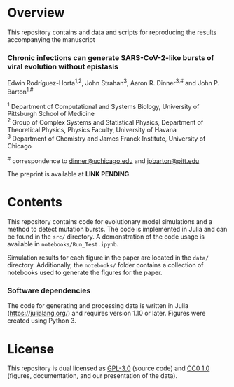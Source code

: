 
# Overview

This repository contains and data and scripts for reproducing the results accompanying the manuscript  

### Chronic infections can generate SARS-CoV-2-like bursts of viral evolution without epistasis
Edwin Rodríguez-Horta<sup>1,2</sup>, John Strahan<sup>3</sup>, Aaron R. Dinner<sup>3,#</sup> and John P. Barton<sup>1,#</sup>

<sup>1</sup> Department of Computational and Systems Biology, University of Pittsburgh School of Medicine  
<sup>2</sup> Group of Complex Systems and Statistical Physics, Department of Theoretical Physics, Physics Faculty, University of Havana    
<sup>3</sup> Department of Chemistry and James Franck Institute, University of Chicago  

<sup>#</sup> correspondence to [dinner@uchicago.edu](mailto:dinner@uchicago.edu) and [jpbarton@pitt.edu](mailto:jpbarton@pitt.edu)  

The preprint is available at __LINK PENDING__.


# Contents

This repository contains code for evolutionary model simulations and a method to detect mutation bursts. The code is implemented in Julia and can be found in the `src/` directory. A demonstration of the code usage is available in `notebooks/Run_Test.ipynb`. 

Simulation results for each figure in the paper are located in the `data/` directory. Additionally, the `notebooks/` folder contains a collection of notebooks used to generate the figures for the paper.

### Software dependencies

The code for generating and processing data is written in Julia (https://julialang.org/) and requires version 1.10 or later. Figures were created using Python 3.


# License

This repository is dual licensed as [GPL-3.0](LICENSE-GPL) (source code) and [CC0 1.0](LICENSE-CC0) (figures, documentation, and our presentation of the data).
